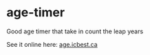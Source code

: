 # age-timer
Good age timer that take in count the leap years

See it online here: [age.icbest.ca](https://age.icbest.ca)

